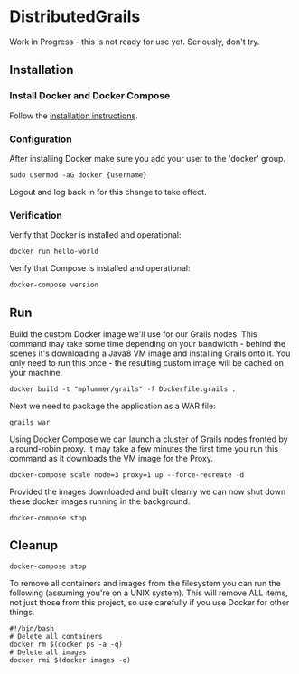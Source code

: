 # DistributedGrails
Work in Progress - this is not ready for use yet. Seriously, don't try.

## Installation

### Install Docker and Docker Compose
Follow the [installation instructions](https://docs.docker.com/compose/install/).

### Configuration
After installing Docker make sure you add your user to the 'docker' group.

`sudo usermod -aG docker {username}`

Logout and log back in for this change to take effect.


### Verification
Verify that Docker is installed and operational:

`docker run hello-world`

Verify that Compose is installed and operational:

`docker-compose version`

## Run
Build the custom Docker image we'll use for our Grails nodes. This command may take
some time depending on your bandwidth - behind the scenes it's downloading a Java8
VM image and installing Grails onto it. You only need to run this once - the resulting
custom image will be cached on your machine.

`docker build -t "mplummer/grails" -f Dockerfile.grails .`

Next we need to package the application as a WAR file:

`grails war`

Using Docker Compose we can launch a cluster of Grails nodes fronted by
a round-robin proxy. It may take a few minutes the first time you run
this command as it downloads the VM image for the Proxy.

`docker-compose scale node=3 proxy=1 up --force-recreate -d`

Provided the images downloaded and built cleanly we can now shut down these docker
images running in the background.

`docker-compose stop`

## Cleanup
`docker-compose stop`

To remove all containers and images from the filesystem you can run the following (assuming you're on a UNIX system).
This will remove ALL items, not just those from this project, so use carefully if you use Docker
for other things.
```
#!/bin/bash
# Delete all containers
docker rm $(docker ps -a -q)
# Delete all images
docker rmi $(docker images -q)
```
